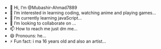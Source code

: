 - 👋 Hi, I’m @Mubashir-Ahmad7889
- 👀 I’m interested in  learning coding, watching anime and playing games...
- 🌱 I’m currently learning javaScript...
- 💞️ I’m looking to collaborate on ...
- 📫 How to reach me just dm me...
- 😄 Pronouns: he...
- ⚡ Fun fact: i ma 16 years old and also an artist...

<!---
Mubashir-Ahmad7889/Mubashir-Ahmad7889 is a ✨ special ✨ repository because its `README.md` (this file) appears on your GitHub profile.
You can click the Preview link to take a look at your changes.
--->
